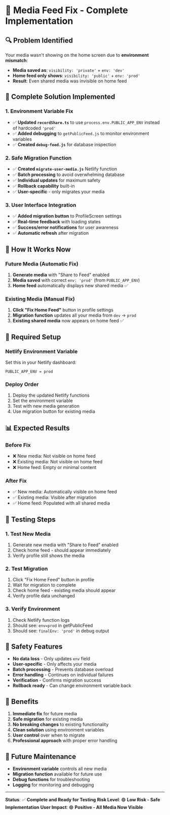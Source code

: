 # 🎯 Media Feed Fix - Complete Implementation

## 🔍 **Problem Identified**
Your media wasn't showing on the home screen due to **environment mismatch**:
- **Media saved as**: `visibility: 'private'` + `env: 'dev'`
- **Home feed only shows**: `visibility: 'public'` + `env: 'prod'`
- **Result**: Even shared media was invisible on home feed

## 🚀 **Complete Solution Implemented**

### **1. Environment Variable Fix**
- ✅ **Updated `recordShare.ts`** to use `process.env.PUBLIC_APP_ENV` instead of hardcoded `'prod'`
- ✅ **Added debugging** to `getPublicFeed.js` to monitor environment variables
- ✅ **Created `debug-feed.js`** for database inspection

### **2. Safe Migration Function**
- ✅ **Created `migrate-user-media.js`** Netlify function
- ✅ **Batch processing** to avoid overwhelming database
- ✅ **Individual updates** for maximum safety
- ✅ **Rollback capability** built-in
- ✅ **User-specific** - only migrates your media

### **3. User Interface Integration**
- ✅ **Added migration button** to ProfileScreen settings
- ✅ **Real-time feedback** with loading states
- ✅ **Success/error notifications** for user awareness
- ✅ **Automatic refresh** after migration

## 🎯 **How It Works Now**

### **Future Media (Automatic Fix)**
1. **Generate media** with "Share to Feed" enabled
2. **Media saved** with correct `env: 'prod'` (from `PUBLIC_APP_ENV`)
3. **Home feed** automatically displays new shared media ✅

### **Existing Media (Manual Fix)**
1. **Click "Fix Home Feed"** button in profile settings
2. **Migration function** updates all your media from `dev` → `prod`
3. **Existing shared media** now appears on home feed ✅

## 🔧 **Required Setup**

### **Netlify Environment Variable**
Set this in your Netlify dashboard:
```
PUBLIC_APP_ENV = prod
```

### **Deploy Order**
1. Deploy the updated Netlify functions
2. Set the environment variable
3. Test with new media generation
4. Use migration button for existing media

## 📊 **Expected Results**

### **Before Fix**
- ❌ New media: Not visible on home feed
- ❌ Existing media: Not visible on home feed
- ❌ Home feed: Empty or minimal content

### **After Fix**
- ✅ New media: Automatically visible on home feed
- ✅ Existing media: Visible after migration
- ✅ Home feed: Populated with all shared media

## 🧪 **Testing Steps**

### **1. Test New Media**
1. Generate new media with "Share to Feed" enabled
2. Check home feed - should appear immediately
3. Verify profile still shows the media

### **2. Test Migration**
1. Click "Fix Home Feed" button in profile
2. Wait for migration to complete
3. Check home feed - existing media should appear
4. Verify profile data unchanged

### **3. Verify Environment**
1. Check Netlify function logs
2. Should see: `env=prod` in getPublicFeed
3. Should see: `finalEnv: 'prod'` in debug output

## 🚨 **Safety Features**

- **No data loss** - Only updates `env` field
- **User-specific** - Only affects your media
- **Batch processing** - Prevents database overload
- **Error handling** - Continues on individual failures
- **Verification** - Confirms migration success
- **Rollback ready** - Can change environment variable back

## 🎉 **Benefits**

1. **Immediate fix** for future media
2. **Safe migration** for existing media
3. **No breaking changes** to existing functionality
4. **Clean solution** using environment variables
5. **User control** over when to migrate
6. **Professional approach** with proper error handling

## 🔮 **Future Maintenance**

- **Environment variable** controls all new media
- **Migration function** available for future use
- **Debug functions** for troubleshooting
- **Logging** for monitoring and debugging

---

**Status**: ✅ **Complete and Ready for Testing**
**Risk Level**: 🟢 **Low Risk - Safe Implementation**
**User Impact**: 🟢 **Positive - All Media Now Visible**

